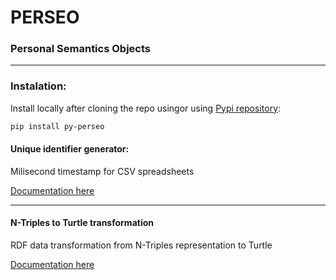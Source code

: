 # PERSEO

### **Personal Semantics Objects**

<hr>

### **Instalation:**

Install locally after cloning the repo usingor using  [Pypi repository](https://pypi.org/project/py-perseo/):

```bash
pip install py-perseo
```

####  **Unique identifier generator:**

Milisecond timestamp for CSV spreadsheets

[Documentation here](https://github.com/pabloalarconm/PERSEO/tree/main/perseo)

<hr>

#### **N-Triples to Turtle transformation**

RDF data transformation from N-Triples representation to Turtle

[Documentation here](https://github.com/pabloalarconm/PERSEO/tree/main/perseo)




